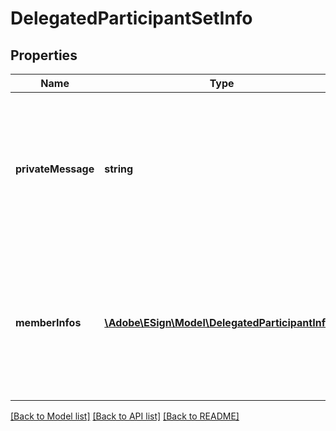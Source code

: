 # DelegatedParticipantSetInfo

## Properties
Name | Type | Description | Notes
------------ | ------------- | ------------- | -------------
**privateMessage** | **string** | Participant set&#39;s private message - all participants in the set will receive the same message. This cannot be changed as part of the PUT call. | [optional] 
**memberInfos** | [**\Adobe\ESign\Model\DelegatedParticipantInfo[]**](DelegatedParticipantInfo.md) | Array of ParticipantInfo objects, containing participant-specific data (e.g. email). All participants in the array belong to the same set | [optional] 

[[Back to Model list]](../README.md#documentation-for-models) [[Back to API list]](../README.md#documentation-for-api-endpoints) [[Back to README]](../README.md)


